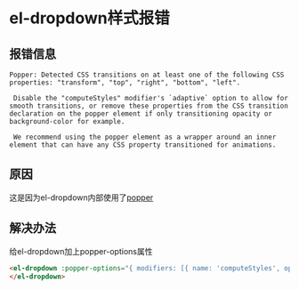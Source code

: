 # el-dropdown样式报错

## 报错信息

```
Popper: Detected CSS transitions on at least one of the following CSS properties: "transform", "top", "right", "bottom", "left". 

 Disable the "computeStyles" modifier's `adaptive` option to allow for smooth transitions, or remove these properties from the CSS transition declaration on the popper element if only transitioning opacity or background-color for example. 

 We recommend using the popper element as a wrapper around an inner element that can have any CSS property transitioned for animations.
```

## 原因

这是因为el-dropdown内部使用了[popper](https://popper.js.org/docs/v2/)

## 解决办法

给el-dropdown加上popper-options属性

```html
<el-dropdown :popper-options="{ modifiers: [{ name: 'computeStyles', options: { adaptive: false } }] }">
</el-dropdown>
```
